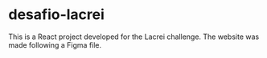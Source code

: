 # desafio-lacrei
This is a React project developed for the Lacrei challenge. The website was made following a Figma file.